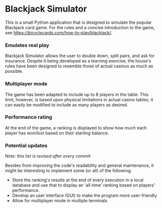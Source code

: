 # Blackjack Simulator

This is a small Python application that is designed to simulate the popular Blackjack card game. For the rules and a concise introduction to the game, see https://bicyclecards.com/how-to-play/blackjack/.

### Emulates real play

Blackjack Simulator allows the user to double down, split pairs, and ask for insurance. Despite it being developed as a learning exercise, the house's rules have been designed to resemble those of actual casinos as much as possible. 

### Multiplayer mode

The game has been adapted to include up to 8 players in the table. This limit, however, is based upon physical limitations in actual casino tables; it can easily be modified to include as many players as desired.

### Performance rating

At the end of the game, a ranking is displayed to show how much each player has won/lost based on their starting balance.

### Potential updates
_Note: this list is revised after every commit_

Besides from improving the code's readability and general maintenance, it might be interesting to implement some (or all) of the following:

* Store the ranking's results at the end of every execution in a local database and use that to display an 'all-time' ranking based on players' performance.
* Develop an user interface (GUI) to make the program more user-friendly
* Allow for multiplayer mode in multiple terminals
